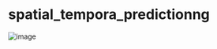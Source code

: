 # spatial_tempora_predictionng
![image](https://github.com/xugh1997/spatial_tempora_predictionng/blob/main/introduction.png)
